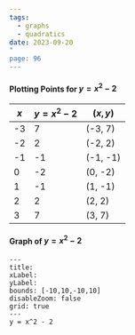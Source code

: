 ```yaml
---
tags:
  - graphs
  - quadratics
date: 2023-09-20
"
page: 96
---
```

#### Plotting Points for $y = x^{2}- 2$ 

| $x$ | $y=x^{2}-2$ | $(x,y)$  |
| --- | ----------- | -------- |
| -3  | 7           | (-3, 7)  |
| -2  | 2           | (-2, 2)  |
| -1  | -1          | (-1, -1) |
| 0   | -2          | (0, -2)  |
| 1   | -1          | (1, -1)  |
| 2   | 2           | (2, 2)   |
| 3   | 7           | (3, 7)         |

#### Graph of $y = x^{2}-2$ 
```functionplot
---
title:
xLabel: 
yLabel: 
bounds: [-10,10,-10,10]
disableZoom: false
grid: true
---
y = x^2 - 2
```
